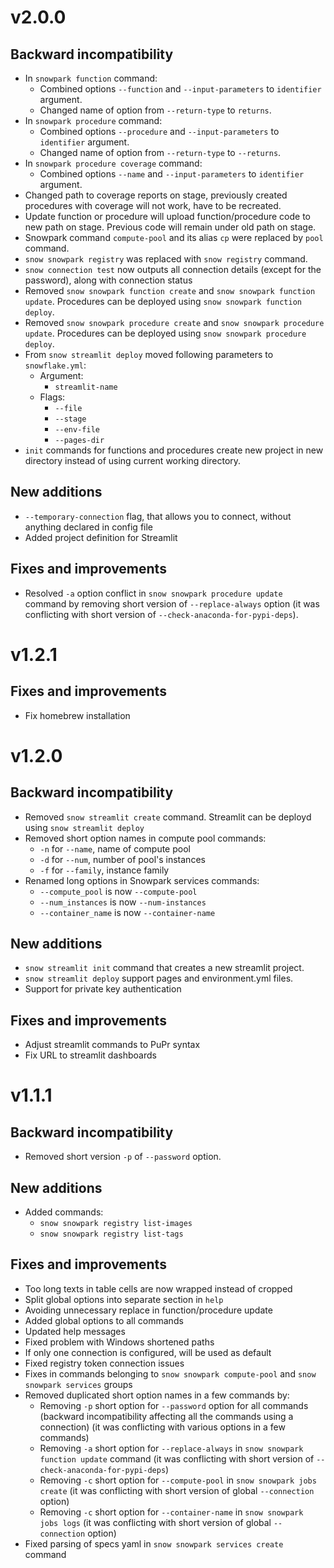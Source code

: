 # v2.0.0

## Backward incompatibility
* In `snowpark function` command:
  * Combined options `--function` and `--input-parameters` to `identifier` argument.
  * Changed name of option from `--return-type` to `returns`.
* In `snowpark procedure` command:
  * Combined options `--procedure` and `--input-parameters` to `identifier` argument.
  * Changed name of option from `--return-type` to `--returns`.
* In `snowpark procedure coverage` command:
  * Combined options `--name` and `--input-parameters` to `identifier` argument.
* Changed path to coverage reports on stage, previously created procedures with coverage will not work, have to be recreated.
* Update function or procedure will upload function/procedure code to new path on stage. Previous code will remain under old path on stage.
* Snowpark command `compute-pool` and its alias `cp` were replaced by `pool` command.
* `snow snowpark registry` was replaced with `snow registry` command.
* `snow connection test` now outputs all connection details (except for the password), along with connection status
* Removed `snow snowpark function create` and `snow snowpark function update`. Procedures can be deployed using `snow snowpark function deploy`.
* Removed `snow snowpark procedure create` and `snow snowpark procedure update`. Procedures can be deployed using `snow snowpark procedure deploy`.
* From `snow streamlit deploy` moved following parameters to `snowflake.yml`:
  * Argument:
    * `streamlit-name`
  * Flags:
    * `--file`
    * `--stage`
    * `--env-file`
    * `--pages-dir`
* `init` commands for functions and procedures create new project in new directory instead of using current working directory.

## New additions
* `--temporary-connection` flag, that allows you to connect, without anything declared in config file
* Added project definition for Streamlit

## Fixes and improvements
* Resolved `-a` option conflict in `snow snowpark procedure update` command by removing short version of `--replace-always` option (it was conflicting with short version of `--check-anaconda-for-pypi-deps`).


# v1.2.1
## Fixes and improvements
* Fix homebrew installation


# v1.2.0

## Backward incompatibility
* Removed `snow streamlit create` command. Streamlit can be deployd using `snow streamlit deploy`
* Removed short option names in compute pool commands:
  * `-n` for `--name`, name of compute pool
  * `-d` for `--num`, number of pool's instances
  * `-f` for `--family`, instance family
* Renamed long options in Snowpark services commands:
  * `--compute_pool` is now `--compute-pool`
  * `--num_instances` is now `--num-instances`
  * `--container_name` is now `--container-name`

## New additions
* `snow streamlit init` command that creates a new streamlit project.
* `snow streamlit deploy` support pages and environment.yml files.
* Support for private key authentication

## Fixes and improvements
* Adjust streamlit commands to PuPr syntax
* Fix URL to streamlit dashboards


# v1.1.1

## Backward incompatibility
* Removed short version `-p` of `--password` option.

## New additions
* Added commands:
  * `snow snowpark registry list-images`
  * `snow snowpark registry list-tags`

## Fixes and improvements
* Too long texts in table cells are now wrapped instead of cropped
* Split global options into separate section in `help`
* Avoiding unnecessary replace in function/procedure update
* Added global options to all commands
* Updated help messages
* Fixed problem with Windows shortened paths
* If only one connection is configured, will be used as default
* Fixed registry token connection issues
* Fixes in commands belonging to `snow snowpark compute-pool` and `snow snowpark services` groups
* Removed duplicated short option names in a few commands by:
  * Removing `-p` short option for `--password` option for all commands (backward incompatibility affecting all the commands using a connection) (it was conflicting with various options in a few commands)
  * Removing `-a` short option for `--replace-always` in `snow snowpark function update` command (it was conflicting with short version of `--check-anaconda-for-pypi-deps`)
  * Removing `-c` short option for `--compute-pool` in `snow snowpark jobs create` (it was conflicting with short version of global `--connection` option)
  * Removing `-c` short option for `--container-name` in `snow snowpark jobs logs` (it was conflicting with short version of global `--connection` option)
* Fixed parsing of specs yaml in `snow snowpark services create` command
